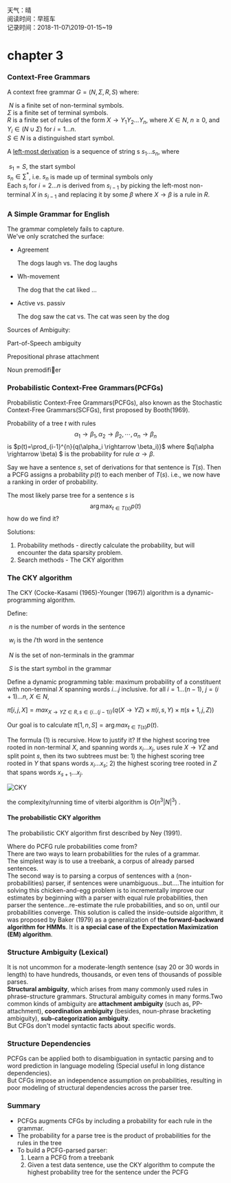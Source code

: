天气：晴  
阅读时间：早班车<br>记录时间：2018-11-07\2019-01-15~19

# chapter 3

### Context-Free Grammars

A context free grammar $G=(N,\Sigma,R,S)$ where:

​	$N$ is a finite set of non-terminal symbols.<br>	$\Sigma$ is a finite set of terminal symbols.<br>	$R$ is a finite set of rules of the form $X \to Y_1Y_2...Y_n$, where $X \in N$, $n \geq 0$, and $Y_i \in (N  \cup \Sigma)$ for $i=1...n$.<br>	$S \in N$ is a distinguished start symbol.

A <u>left-most derivation</u> is a sequence of string s $s_1 \dots s_n$, where 

​	$s_1=S$, the start symbol<br>	$s_n \in \sum^*$, i.e. $s_n$ is made up of terminal symbols only<br>	Each $s_i$ for $i=2 \dots n$ is derived from $s_{i-1}$ by picking the left-most non-terminal $X$ in $s_{i-1}$ and replacing it by some $\beta$ where $X \rightarrow \beta$ is a rule in $R$.

### A Simple Grammar for English

The grammar completely fails to capture.<br>We've only scratched the surface:

+ Agreement

  The dogs laugh vs. The dog laughs

+ Wh-movement

  The dog that the cat liked ...

+ Active vs. passiv

  The dog saw the cat vs.
  The cat was seen by the dog

Sources of Ambiguity:

Part-of-Speech ambiguity

Prepositional phrase attachment

Noun premodifier



### Probabilistic Context-Free Grammars(PCFGs)

Probabilistic Context-Free Grammars(PCFGs), also known as the Stochastic Context-Free Grammars(SCFGs), first proposed by Booth(1969).

Probability of a tree $t$ with rules
$$
\alpha_1 \rightarrow \beta_1,\alpha_2 \rightarrow \beta_2, \cdots, \alpha_n \rightarrow \beta_n
$$
is $p(t)=\prod_{i-1}^{n}{q(\alpha_i \rightarrow \beta_i)}$ where $q(\alpha \rightarrow \beta) $ is the probability for rule $\alpha \rightarrow \beta$.

Say we have a sentence $s$, set of derivations for that sentence is $T(s)$. Then a PCFG assigns a probability $p(t)$ to each menber of $T(s)$. i.e., we now have a ranking in order of probability.

The most likely parse tree for a sentence $s$ is
$$
\arg \max_{t \in T(s)}p(t)
$$
how do we find it?

Solutions:

1. Probability methods - directly calculate the probability, but will encounter the data sparsity problem.
2. Search methods - The CKY algorithm

### The CKY algorithm

The CKY (Cocke-Kasami (1965)-Younger (1967)) algorithm is a dynamic-programming algorithm.

Define:

​	$n$ is the number of words in the sentence

​	$w_i$ is the $i'$th word in the sentence

​	$N$ is the set of non-terminals in the grammar

​	$S$ is the start symbol in the grammar

Define a dynamic programming table: maximum probability of a constituent with non-terminal $X$ spanning words $i \dots j$ inclusive. for all $i=1 \dots (n-1)$, $j=(i+1) \dots n$, $X \in N$,

$\pi[i,j,X] = max_{X \rightarrow Y Z \in R, s \in \{i \dots (j-1)\}} (q(X \rightarrow Y Z) \times \pi(i,s,Y) \times \pi(s+1,j,Z)) \tag{1}$

Our goal is to calculate $\pi[1,n,S] = \arg max_{t \in T(s)}p(t)$.

The formula (1) is recursive. How to justify it? If the highest scoring tree rooted in non-terminal $X$, and spanning words $x_i \dots x_j$, uses rule $X \rightarrow Y Z$ and split point $s$, then its two subtrees must be: 1) the highest scoring tree rooted in $Y$ that spans words $x_i \dots x_s$; 2) the highest scoring tree rooted in $Z$ that spans words $x_{s+1} \dots x_j$.

![CKY](https://github.com/bifeng/daily_book_notes/raw/master/resource/cky_algorithm.png)

the complexity/running time of viterbi algorithm is $O(n^3|N|^3)$ .

#### The probabilistic CKY algorithm

The probabilistic CKY algorithm first described by Ney (1991).

Where do PCFG rule probabilities come from? <br>There are two ways to learn probabilities for the rules of a grammar. <br>The simplest way is to use a treebank, a corpus of already parsed sentences.<br>The second way is to parsing a corpus of sentences with a (non-probabilities) parser, if sentences were unambiguous...but....The intuition for solving this  chicken-and-egg problem is to incrementally improve our estimates by beginning with a parser with equal rule probabilities, then parser the sentence...re-estimate the rule probabilities, and so on, until our probabilities converge. This solution is called the inside-outside algorithm, it was proposed by Baker (1979) as a generalization of **the forward-backward algorithm for HMMs**. It is **a special case of the Expectation Maximization (EM) algorithm**.

### Structure Ambiguity (Lexical)

It is not uncommon for a moderate-length sentence (say 20 or 30 words in length) to have hundreds, thousands, or even tens of thousands of possible parses. <br>**Structural ambiguity**, which arises from many commonly used rules in phrase-structure grammars. Structural ambiguity comes in many forms.Two common kinds of ambiguity are **attachment ambiguity** (such as, PP-attachment), **coordination ambiguity** (besides, noun-phrase bracketing ambiguity), **sub-categorization ambiguity**.<br>But CFGs don't model syntactic facts about specific words.

### Structure Dependencies

PCFGs can be applied both to disambiguation in syntactic parsing and to word prediction in language modeling (Special useful in long distance dependencies).<br>But CFGs impose an independence assumption on probabilities, resulting in poor modeling of structural dependencies across the parser tree.

### Summary

+ PCFGs augments CFGs by including a probability for each rule in the grammar.
+ The probability for a parse tree is the product of probabilities for the rules in the tree
+ To build a PCFG-parsed parser:
  1. Learn a PCFG from a treebank
  2. Given a test data sentence, use the CKY algorithm to compute the highest probability tree for the sentence under the PCFG











